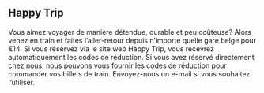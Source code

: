 <!-- wordt toegevoegd aan praktische info per type
-->

## Happy Trip

Vous aimez voyager de manière détendue, durable et peu coûteuse?
Alors venez en train et faites l’aller-retour depuis n’importe quelle gare belge pour €14. Si vous
réservez via le site web Happy Trip, vous recevrez automatiquement les codes de réduction.
Si vous avez réservé directement chez nous, nous pouvons vous fournir les codes de réduction
pour commander vos billets de train. Envoyez-nous un e-mail si vous souhaitez l’utiliser.
